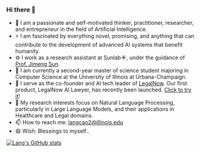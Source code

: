 ### Hi there 👋

- 🌱 I am a passionate and self-motivated thinker, practitioner, researcher, and entrepreneur in the field of Artificial Intelligence.
- ⚡ I am fascinated by everything novel, promising, and anything that can contribute to the development of advanced AI systems that benefit humanity.
- ⚙️ I work as a research assistant at Sunlab☀️, under the guidance of [Prof. Jimeng Sun](https://www.sunlab.org/).
- 🏫 I am currently a second-year master of science student majoring in Computer Science at the University of Illinois at Urbana-Champaign.
- 🪩 I serve as the co-founder and AI tech leader of [LegalNow](https://www.legal-dao.org). Our first product, LegalNow AI Lawyer, has recently been launched. [Click to try it](https://ai.legalnow.xyz/)!
- 🔭 My research interests focus on Natural Language Processing, particularly in Large Language Models, and their applications in Healthcare and Legal domains.
- 📫 How to reach me: langcao2@illinois.edu
- 😄 Wish: Blessings to myself..

[![Lang's GitHub stats](https://github-readme-stats.vercel.app/api?username=windszzlang&theme=react&hide_rank=true)](https://github.com/windszzlang)

<!--
**windsOvO/windsOvO** is a ✨ _special_ ✨ repository because its `README.md` (this file) appears on your GitHub profile.

Here are some ideas to get you started:

- 🔭 I’m currently working on full stack software development, machine learning projects etc.
- 🌱 I’m currently learning machine learning, natural language processing, etc.
- 👯 I’m looking to collaborate on ...
- 🤔 I’m looking for help with ...
- 💬 Ask me about ...
- 📫 How to reach me: windszzlang@gmail.com
- 😄 Pronouns: ...
- ⚡ Fun fact: ...
-->

